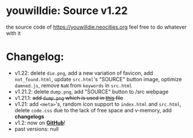 # youwilldie: Source v1.22
the source code of https://youwilldie.neocities.org feel free to do whatever with it
# Changelog:
 * v1.22: delete `die.png`, add a new variation of favicon, add `not_found.html`, update `src.html`'s "SOURCE" button image, optimize `damned.js`, remove `NaN` from `keywords` in `src.html`
 * v1.21.2: delete `dump.png`, add "SOURCE" button to /src webpage
 * v1.21.1: ~~add `dump.png` which is used in <a href="https://github.com/YOUWILLDIE666/YOUWILLDIE666/blob/main/README.md">this</a> file~~
 * v1.21: add `<meta>`'s, random icon support to `index.html` and `src.html`, delete `code.css` due to the lack of free space and v-memory, add **changelogs**
 * v1.2: now on **<a href="https://github.com/topics/how-to-die">GitHub</a>**!
 * past versions: null
